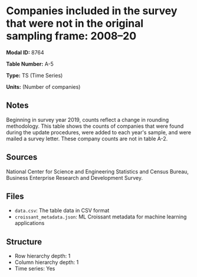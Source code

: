 # Companies included in the survey that were not in the original sampling frame: 2008&#8211;20

**Modal ID:** 8764

**Table Number:** A-5

**Type:** TS (Time Series)

**Units:** (Number of companies)

## Notes

Beginning in survey year 2019, counts reflect a change in rounding methodology. This table shows the counts of companies that were found during the update procedures, were added to each year's sample, and were mailed a survey letter. These company counts are not in table A-2.

## Sources

National Center for Science and Engineering Statistics and Census Bureau, Business Enterprise Research and Development Survey.

## Files

- `data.csv`: The table data in CSV format
- `croissant_metadata.json`: ML Croissant metadata for machine learning applications

## Structure

- Row hierarchy depth: 1
- Column hierarchy depth: 1
- Time series: Yes
